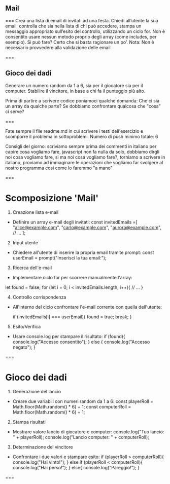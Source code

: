 ## Mail
===
Crea una lista di email di invitati ad una festa.
Chiedi all’utente la sua email,
controlla che sia nella lista di chi può accedere,
stampa un messaggio appropriato sull’esito del controllo, utilizzando un ciclo for.
Non è consentito usare nessun metodo proprio degli array (come includes, per esempio).
Si può fare? Certo che si basta ragionare un po’.
Nota: 
Non è necessario provvedere alla validazione delle email

===

## Gioco dei dadi
Generare un numero random da 1 a 6, sia per il giocatore sia per il computer.
Stabilire il vincitore, in base a chi fa il punteggio più alto.

Prima di partire a scrivere codice poniamoci qualche domanda:
Che ci sia un array da qualche parte?
Se dobbiamo confrontare qualcosa che "cosa" ci serve?

===

Fate sempre il file readme.md in cui scrivere i testi dell'esercizio e scomporre il problema in sottoproblemi. 
Numero di push minimo totale: 6

Consigli del giorno:
scriviamo sempre prima dei commenti in italiano per capire cosa vogliamo fare,
javascript non fa nulla da solo, dobbiamo dirgli noi cosa vogliamo fare,
si ma noi cosa vogliamo fare?,
torniamo a scrivere in italiano,
proviamo ad immaginare le operazioni che vogliamo far svolgere al nostro programma così come lo faremmo "a mano"

===

# Scomposizione 'Mail'

1. Creazione lista e-mail

- Definire un array e-mail degli invitati:
const invitedEmails =[
  "alice@example.com",
  "carlo@example.com",
  "aurora@example.com",
  // ...
];

2. Input utente

- Chiedere all'utente di inserire la propria email tramite prompt:
const userEmail = prompt("Inserisci la tua email:");

3. Ricerca dell'e-mail

- Implementare ciclo for per scorrere manualmente l'array:

let found = false;
for (let i = 0; i < invitedEmails.length; i++){
  // ...
}

4. Controllo corrispondenza

- All'interno del ciclo confrontare l'e-mail corrente con quella dell'utente:

  if (invitedEmails[i] === userEmail){
    found = true;
    break;
  }

5. Esito/Verifica

- Usare console.log per stampare il risultato:
if (found){
  console.log("Accesso consentito");
} 
else {
  console.log("Accesso negato");
}

===

# Gioco dei dadi
1. Generazione del lancio

- Creare due variabili con numeri random da 1 a 6:
const playerRoll = Math.floor(Math.random() * 6) + 1;
const computerRoll = Math.floor(Math.random() * 6) + 1;

2. Stampa risultati

- Mostrare valore lancio di giocatore e computer:
console.log("Tuo lancio: " + playerRoll);
console.log("Lancio computer: " + computerRoll);

3. Determinazione del vincitore

- Confrontare i due valori e stampare esito:
if (playerRoll > computerRoll){
  console.log("Hai vinto!");
} 
else if (playerRoll < computerRoll){
  console.log("Hai perso!");
} 
else{
  console.log("Pareggio!");
}

===